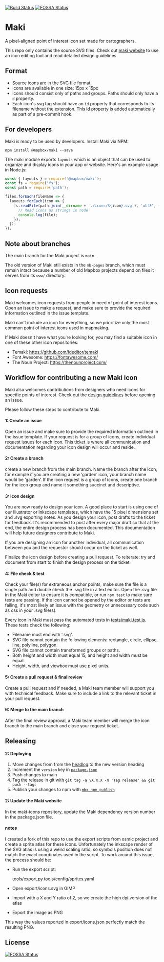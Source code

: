 [![Build Status](https://travis-ci.com/mapbox/maki.svg?branch=main)](https://travis-ci.com/mapbox/maki)
[![FOSSA Status](https://app.fossa.io/api/projects/git%2Bhttps%3A%2F%2Fgithub.com%2Fmapbox%2Fmaki.svg?type=shield)](https://app.fossa.io/projects/git%2Bhttps%3A%2F%2Fgithub.com%2Fmapbox%2Fmaki?ref=badge_shield)

# Maki

A pixel-aligned point of interest icon set made for cartographers.

This repo only contains the source SVG files. Check out [maki website](https://mapbox.com/maki-icons/) to use an icon editing tool and read detailed design guidelines.

## Format

- Source icons are in the SVG file format.
- Icons are available in one size: 15px x 15px
- Icons should consist only of paths and groups. Paths should only have a `d` property.
- Each icon's svg tag should have an `id` property that corresponds to its filename without the extension. This id property is added automatically as part of a pre-commit hook.

## For developers

Maki is ready to be used by developers. Install Maki via NPM:

```
npm install @mapbox/maki --save
```

The maki module exports `layouts` which is an object that can be used to organize and display icons in your app or website. Here's an example usage in Node.js:

``` js
const { layouts } = require('@mapbox/maki');
const fs = require('fs');
const path = require('path');

files.forEach(fileName => {
  layouts.forEach(icon => {
    fs.readFile(path.join(__dirname + `./icons/${icon}.svg`), 'utf8', (err, file) => {
      // Read icons as strings in node
      console.log(file);
    });
  });
});
```

## Note about branches

The main branch for the Maki project is `main`.

The old version of Maki still exists in the `mb-pages` branch, which must remain intact because a number of old Mapbox projects depend on files it serves from its `www/` directory.

## Icon requests

Maki welcomes icon requests from people in need of point of interest icons. Open an issue to make a request, and make sure to provide the required information outlined in the issue template.

Maki can't include an icon for everything, so we prioritize only the most common point of interest icons used in mapmaking.

If Maki doesn't have what you're looking for, you may find a suitable icon in one of these other icon repositories:

- Temaki: https://github.com/ideditor/temaki
- Font Awesome: https://fontawesome.com/
- The Noun Project: https://thenounproject.com/

## Workflow for contributing a new Maki icon

Maki also welcomes contributions from designers who need icons for specific points of interest. Check out the [design guidelines](https://www.mapbox.com/maki-icons/guidelines/) before opening an issue.

Please follow these steps to contribute to Maki.

#### 1: Create an issue
Open an issue and make sure to provide the required information outlined in the issue template. If your request is for a group of icons, create individual request issues for each icon. This ticket is where all communication and documentation regarding your icon design will occur and reside.

#### 2: Create a branch
create a new branch from the main branch. Name the branch after the icon; for example if you are creating a new ‘garden’ icon, your branch name would be ‘garden’. If the icon request is a group of icons, create one branch for the icon group and name it something succinct and descriptive.

#### 3: Icon design
You are now ready to design your icon. A good place to start is using one of our Illustrator or Inkscape templates, which have the 15 pixel dimensions set and .svg exporting notes.
As you design your icon, post drafts to the ticket for feedback. It's recommended to post after every major draft so that at the end, the entire design process has been documented. This documentation will help future designers contribute to Maki.

If you are designing an icon for another individual, all communication between you and the requestor should occur on the ticket as well.

Finalize the icon design before creating a pull request. To reiterate: try and document from start to finish the design process on the ticket.

#### 4: File check & test
Check your file(s) for extraneous anchor points, make sure the file is a single path and double check the .svg file in a text editor. Open the .svg file in the Maki editor to ensure it is compatible, or run `npm test` to make sure tests are passing. If the icon cannot be opened by the editor or tests are failing, it's most likely an issue with the geometry or unnecessary code such as css in your .svg file(s).

Every icon in Maki must pass the automated tests in [tests/maki.test.js](https://github.com/mapbox/maki/tree/main/test/maki.test.js). These tests check the following:

- Filename must end with '.svg'.
- SVG file cannot contain the following elements: rectangle, circle, ellipse, line, polyline, polygon.
- SVG file cannot contain transformed groups or paths.
- Both height and width must equal 15, and height and width must be equal.
- Height, width, and viewbox must use pixel units.

#### 5: Create a pull request & final review
Create a pull request and if needed, a Maki team member will support you with technical feedback. Make sure to include a link to the relevant ticket in your pull request.

#### 6: Merge to the main branch
After the final review approval, a Maki team member will merge the icon branch to the main branch and close your request ticket.


## Releasing

#### 2: Deploying

1. Move changes from from the [headlog](./CHANGELOG.md#head) to the new version heading
1. Increment the `version` key in [`package.json`](./package.json)
1. Push changes to main
1. Tag the release in git with `git tag -a vX.X.X -m 'Tag release' && git push --tags`
1. Publish your changes to npm with [`mbx npm publish`](https://github.com/mapbox/mbxcli/blob/master/docs/commands/npm.md#publishing-deprecating-and-unpublishing-packages)

#### 2: Update the Maki website
In the maki-icons repository, update the Maki dependency version number in the package.json file.


#### notes
I created a fork of this repo to use the export scripts from osmic project and create a sprite atlas for these icons.
Unfortunately the inkscape render of the SVG atlas is using a weird scaling ratio, so symbols position does not match the exact coordinates used in the script.
To work around this issue, the process should be:

* Run the export script:

    tools/export.py tools/config/sprites.yaml 

* Open export/icons.svg in GIMP

* Import with a X and Y ratio of 2, so we create the high dpi version of the atlas

* Export the image as PNG 

This way the values reported in export/icons.json perfectly match the resulting PNG.

## License
[![FOSSA Status](https://app.fossa.io/api/projects/git%2Bhttps%3A%2F%2Fgithub.com%2Fmapbox%2Fmaki.svg?type=large)](https://app.fossa.io/projects/git%2Bhttps%3A%2F%2Fgithub.com%2Fmapbox%2Fmaki?ref=badge_large)
